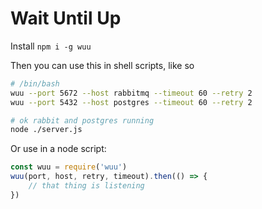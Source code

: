 # Wait Until Up

Install `npm i -g wuu`

Then you can use this in shell scripts, like so

```BASH
# /bin/bash
wuu --port 5672 --host rabbitmq --timeout 60 --retry 2
wuu --port 5432 --host postgres --timeout 60 --retry 2

# ok rabbit and postgres running
node ./server.js
```

Or use in a node script:

```js
const wuu = require('wuu')
wuu(port, host, retry, timeout).then(() => {
	// that thing is listening
})
```
